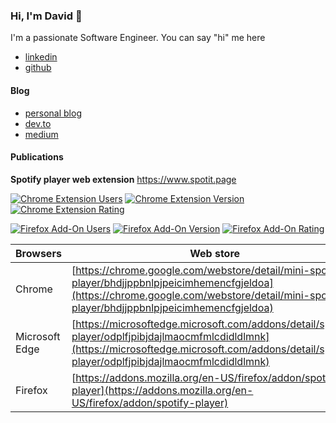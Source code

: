 ### Hi, I'm David 👋

I'm a passionate Software Engineer. You can say "hi" me here

- [linkedin](https://www.linkedin.com/in/dzungnguyen179/)
- [github](https://github.com/davidnguyen179)

#### Blog

- [personal blog](https://www.dzungnguyen.dev/)
- [dev.to](https://dev.to/dzungnguyen179)
- [medium](https://medium.com/@dzungnguyen179)

#### Publications

**Spotify player web extension** https://www.spotit.page

[![Chrome Extension Users](https://img.shields.io/chrome-web-store/users/bhdjjppbnlpjpeicimhemencfgjeldoa?color=0099ff&label=chrome%20users&logo=google-chrome&logoColor=d2ccd2)](https://chrome.google.com/webstore/detail/spotify-player/bhdjjppbnlpjpeicimhemencfgjeldoa) [![Chrome Extension Version](https://img.shields.io/chrome-web-store/v/bhdjjppbnlpjpeicimhemencfgjeldoa?color=0099ff&logo=google-chrome&logoColor=d2ccd2)](https://chrome.google.com/webstore/detail/spotify-player/bhdjjppbnlpjpeicimhemencfgjeldoa) [![Chrome Extension Rating](https://img.shields.io/chrome-web-store/rating/bhdjjppbnlpjpeicimhemencfgjeldoa?color=0099ff&logo=google-chrome&logoColor=d2ccd2)](https://chrome.google.com/webstore/detail/spotify-player/bhdjjppbnlpjpeicimhemencfgjeldoa)

[![Firefox Add-On Users](https://img.shields.io/amo/users/spotify-player?color=FF9500&label=mozilla%20users&logo=firefox)](https://addons.mozilla.org/en-US/firefox/addon/spotify-player/) [![Firefox Add-On Version](https://img.shields.io/amo/v/spotify-player?color=FF9500&logo=firefox)](https://addons.mozilla.org/en-US/firefox/addon/spotify-player/) [![Firefox Add-On Rating](https://img.shields.io/amo/rating/spotify-player?color=FF9500&logo=firefox)](https://addons.mozilla.org/en-US/firefox/addon/spotify-player/)

| Browsers | Web store |
|--|--|
| Chrome | [https://chrome.google.com/webstore/detail/mini-spotity-player/bhdjjppbnlpjpeicimhemencfgjeldoa](https://chrome.google.com/webstore/detail/mini-spotity-player/bhdjjppbnlpjpeicimhemencfgjeldoa) |
| Microsoft Edge | [https://microsoftedge.microsoft.com/addons/detail/spotify-player/odplfjpibjdajlmaocmfmlcdidldlmnk](https://microsoftedge.microsoft.com/addons/detail/spotify-player/odplfjpibjdajlmaocmfmlcdidldlmnk) |
| Firefox | [https://addons.mozilla.org/en-US/firefox/addon/spotify-player](https://addons.mozilla.org/en-US/firefox/addon/spotify-player) |
